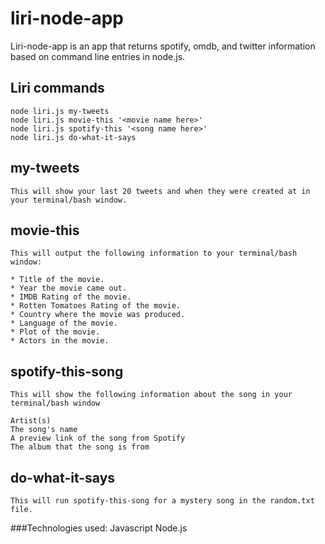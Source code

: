 # liri-node-app

Liri-node-app is an app that returns spotify, omdb, and twitter information based on command line entries in node.js.

## Liri commands
    node liri.js my-tweets
    node liri.js movie-this '<movie name here>'
    node liri.js spotify-this '<song name here>'
    node liri.js do-what-it-says

## my-tweets
    This will show your last 20 tweets and when they were created at in your terminal/bash window.

## movie-this
    This will output the following information to your terminal/bash window:

    * Title of the movie.
    * Year the movie came out.
    * IMDB Rating of the movie.
    * Rotten Tomatoes Rating of the movie.
    * Country where the movie was produced.
    * Language of the movie.
    * Plot of the movie.
    * Actors in the movie.

## spotify-this-song
    This will show the following information about the song in your terminal/bash window

    Artist(s)
    The song's name
    A preview link of the song from Spotify
    The album that the song is from

## do-what-it-says
    This will run spotify-this-song for a mystery song in the random.txt file.
    
###Technologies used:
Javascript
Node.js

